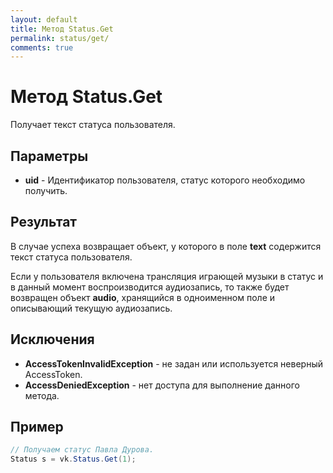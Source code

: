 ```yaml
---
layout: default
title: Метод Status.Get
permalink: status/get/
comments: true
---
```

# Метод Status.Get
Получает текст статуса пользователя.

## Параметры
+ **uid** - Идентификатор пользователя, статус которого необходимо получить.

## Результат
В случае успеха возвращает объект, у которого в поле **text** содержится текст статуса пользователя. 

Если у пользователя включена трансляция играющей музыки в статус и в данный момент воспроизводится аудиозапись, то также будет возвращен объект **audio**, хранящийся в одноименном поле и описывающий текущую аудиозапись.

## Исключения
+ **AccessTokenInvalidException** - не задан или используется неверный AccessToken.
+ **AccessDeniedException** - нет доступа для выполнение данного метода.

## Пример
```csharp
// Получаем статус Павла Дурова.
Status s = vk.Status.Get(1);
```